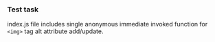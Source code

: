 ### Test task

index.js file includes single anonymous immediate invoked function for `<img>` tag alt attribute add/update.
